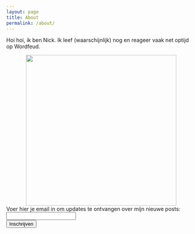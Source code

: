 ```yaml
---
layout: page
title: About
permalink: /about/
---
```


Hoi hoi, ik ben Nick. Ik leef (waarschijnlijk) nog en reageer vaak net optijd op Wordfeud. 

<center>
	<image src="/assets/images/IMG_5448-Edit~2.png" style= "width: 400px;">
	</image>
</center>

<form action="https://nickvanekris.nl/Testing/api_test/email_invoeren.php" method="POST">
  <label for="email">Voer hier je email in om updates te ontvangen over mijn nieuwe posts:</label><br>
  <input type="email" id="email" name="email" required><br>
  <input type="submit" value="Inschrijven">
</form>